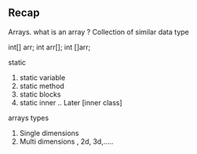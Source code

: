 ## Recap 

Arrays. 
what is an array ?
Collection of similar data type 


int[] arr;
int arr[];
int []arr;


static 
1. static variable 
2. static method 
3. static blocks 
4. static inner .. Later [inner class]



arrays types 
1. Single dimensions 
2. Multi dimensions , 2d, 3d,.....


